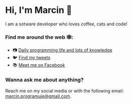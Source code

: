 # Hi, I'm Marcin 👋
I am a sotware developer who loves coffee, cats and code!
### Find me around the web 🕸️:
- 📷 [Daily programming life and lots of knowledge](https://www.instagram.com/marcin.programuje/)
- 🐦 [Find my tweets](https://twitter.com/marcinprogramu1)
- 📚 [Meet me on Facebook](https://www.facebook.com/marcin-programuje-100474098695292)

### Wanna ask me about anything? 
Reach me on my social media or with the following email: <marcin.programuje@gmail.com>.

